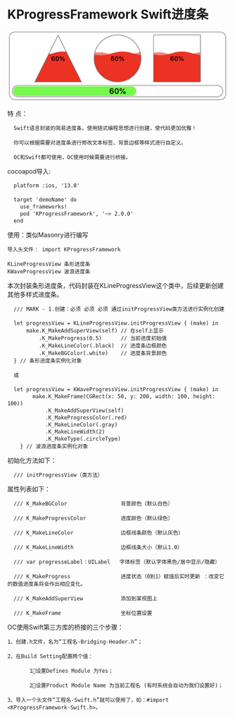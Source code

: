 
# KProgressFramework Swift进度条
![Image](https://github.com/questerMan/KProgressFramework/blob/master/zhanshi.png)

特 点：

      Swift语言封装的简易进度条，使用链式编程思想进行创建，使代码更加优雅！
      
      你可以根据需要对进度条进行修改文本标签、背景边框等样式进行自定义。
      
      OC和Swift都可使用，OC使用时候需要进行桥接。
      
cocoapod导入:

      platform :ios, '13.0'

      target 'demoName' do
        use_frameworks!
        pod 'KProgressFramework', '~> 2.0.0'
      end

使用：类似Masonry进行编写

    导入头文件： import KProgressFramework
    
    KLineProgressView 条形进度条
    KWaveProgressView 波浪进度条

本次封装条形进度条，代码封装在KLineProgressView这个类中，后续更新创建其他多样式进度条。

      /// MARK - 1.创建：必须 必须 必须 通过initProgressView类方法进行实例化创建

      let progressView = KLineProgressView.initProgressView { (make) in    
          make.K_MakeAddSuperView(self) // 在self上显示
              .K_MakeProgress(0.5)      // 当前进度初始值
              .K_MakeLineColor(.black)  // 进度条边框颜色
              .K_MakeBGColor(.white)    // 进度条背景颜色
      } // 条形进度条实例化对象
      
      或
      
      let progressView = KWaveProgressView.initProgressView { (make) in
            make.K_MakeFrame(CGRect(x: 50, y: 200, width: 100, height: 100))
                .K_MakeAddSuperView(self)
                .K_MakeProgressColor(.red)
                .K_MakeLineColor(.gray)
                .K_MakeLineWidth(2)
                .K_MakeType(.circleType)
        } // 波浪进度条实例化对象
      
      

初始化方法如下：

      /// initProgressView（类方法）

属性列表如下：

      /// K_MakeBGColor                 背景颜色（默认白色）

      /// K_MakeProgressColor           进度颜色（默认绿色）

      /// K_MakeLineColor               边框线条颜色（默认灰色）

      /// K_MakeLineWidth               边框线条大小（默认1.0）

      /// var progresseLabel：UILabel   字体标签（默认字体黑色/居中显示/隐藏）

      /// K_MakeProgress                进度状态（0到1）赋值后实时更新 ：改变它的数值进度条将会作出相应变化。

      /// K_MakeAddSuperView            添加到某视图上

      /// K_MakeFrame                   坐标位置设置
     


OC使用Swift第三方库的桥接的三个步骤：
      
    1、创建.h文件，名为“工程名-Bridging-Header.h”；
    
    2、在Build Setting配置两个值： 
    
           1⃣️设置Defines Module 为Yes； 
           
           2⃣️设置Product Module Name 为当前工程名 (有时系统会自动为我们设置好)；
    
    3、导入一个头文件“工程名-Swift.h”就可以使用了，如：#import <KProgressFramework-Swift.h>。
     
